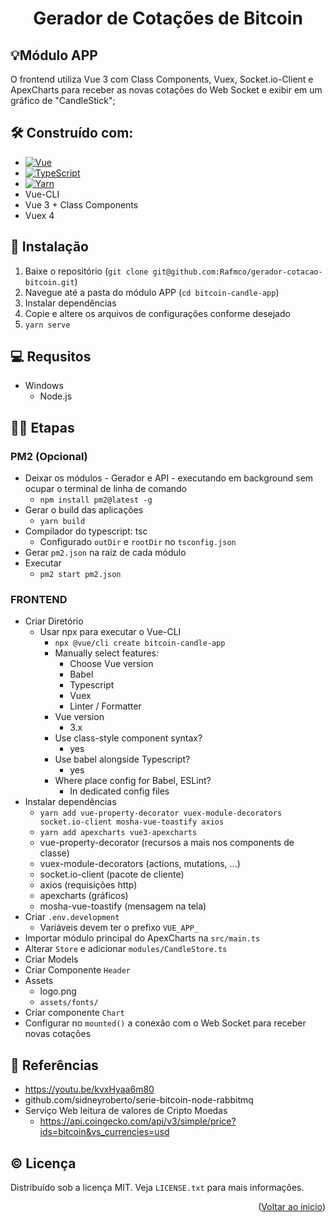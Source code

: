 <a name="readme-top"></a>
  <h1 align="center">Gerador de Cotações de Bitcoin</h1>
<p align="center">
</p>


## 💡Módulo APP

O frontend utiliza Vue 3 com Class Components, Vuex, Socket.io-Client e ApexCharts para receber as novas cotações do Web Socket e exibir em um gráfico de "CandleStick";

## 🛠️ Construído com:

- [![Vue][Vue.js]][Vue-url]
- [![TypeScript][TypeScript]][TypeScript-url]
- [![Yarn][Yarn]][Yarn-url]
- Vue-CLI
- Vue 3 + Class Components
- Vuex 4


## 🚀 Instalação

1. Baixe o repositório (`git clone git@github.com:Rafmco/gerador-cotacao-bitcoin.git`)
2. Navegue até a pasta do módulo APP (`cd bitcoin-candle-app`)
3. Instalar dependências
4. Copie e altere os arquivos de configurações conforme desejado
5. `yarn serve`


## 💻 Requsitos
- Windows
  - Node.js


## 🚶‍♂️ Etapas
### PM2 (Opcional)
- Deixar os módulos - Gerador e API - executando em background sem ocupar o terminal de linha de comando
  - `npm install pm2@latest -g`
- Gerar o build das aplicações
	- `yarn build`
- Compilador do typescript: tsc
	- Configurado `outDir` e `rootDir` no `tsconfig.json`
- Gerar `pm2.json` na raiz de cada módulo
- Executar
	- `pm2 start pm2.json`

### FRONTEND
- Criar Diretório
  - Usar npx para executar o Vue-CLI
	  - `npx @vue/cli create bitcoin-candle-app`
    - Manually select features:
  		- Choose Vue version
  		- Babel
  		- Typescript
  		- Vuex
  		- Linter / Formatter
  	- Vue version
  		- 3.x
  	- Use class-style component syntax?
  		- yes
  	- Use babel alongside Typescript?
  		- yes
  	- Where place config for Babel, ESLint?
  		- In dedicated config files
- Instalar dependências
  - `yarn add vue-property-decorator vuex-module-decorators socket.io-client mosha-vue-toastify axios`
  - `yarn add apexcharts vue3-apexcharts`
  - vue-property-decorator (recursos a mais nos components de classe)
  - vuex-module-decorators (actions, mutations, ...)
  - socket.io-client (pacote de cliente)
  - axios (requisições http)
  - apexcharts (gráficos)
  - mosha-vue-toastify (mensagem na tela)
- Criar `.env.development`
  - Variáveis devem ter o prefixo `VUE_APP_`
- Importar módulo principal do ApexCharts na `src/main.ts`
- Alterar `Store` e adicionar `modules/CandleStore.ts`
- Criar Models
- Criar Componente `Header`
- Assets
  - logo.png
  - `assets/fonts/`
- Criar componente `Chart`
- Configurar no `mounted()` a conexão com o Web Socket para receber novas cotações


## 🧭 Referências

- https://youtu.be/kvxHyaa6m80
- github.com/sidneyroberto/serie-bitcoin-node-rabbitmq
- Serviço Web leitura de valores de Cripto Moedas
  - https://api.coingecko.com/api/v3/simple/price?ids=bitcoin&vs_currencies=usd


## © Licença
Distribuído sob a licença MIT. Veja `LICENSE.txt` para mais informações.

<p align="right">(<a href="#readme-top">Voltar ao inicio</a>)</p>

<!-- MARKDOWN LINKS & IMAGES -->
<!-- https://www.markdownguide.org/basic-syntax/#reference-style-links -->
[forks-shield]: https://img.shields.io/github/forks/freitas-miranda/login-nest.svg?style=for-the-badge
[forks-url]: https://github.com/freitas-miranda/login-nest/network/members
[stars-shield]: https://img.shields.io/github/stars/freitas-miranda/login-nest.svg?style=for-the-badge
[stars-url]: https://github.com/freitas-miranda/login-nest/stargazers
[issues-shield]: https://img.shields.io/github/issues/freitas-miranda/login-nest.svg?style=for-the-badge
[issues-url]: https://github.com/freitas-miranda/login-nest/issues
[license-shield]: https://img.shields.io/github/license/freitas-miranda/login-nest.svg?style=for-the-badge
[license-url]: https://github.com/freitas-miranda/login-nest/blob/master/LICENSE.txt
[linkedin-shield]: https://img.shields.io/badge/-LinkedIn-black.svg?style=for-the-badge&logo=linkedin&colorB=555
[linkedin-url]: https://linkedin.com/in/freitas-miranda
[Next.js]: https://img.shields.io/badge/next.js-000000?style=for-the-badge&logo=nextdotjs&logoColor=white
[Next-url]: https://nextjs.org/
[React.js]: https://img.shields.io/badge/React-20232A?style=for-the-badge&logo=react&logoColor=61DAFB
[React-url]: https://reactjs.org/
[React Native]:https://img.shields.io/badge/react_native-%2320232a.svg?style=for-the-badge&logo=react&logoColor=%2361DAFB
[React Native-url]:https://reactnative.dev/
[Node.js]: https://img.shields.io/badge/Node.js-339933?style=for-the-badge&logo=node.js&logoColor=white
[Node-url]: https://nodejs.org/pt-br
[Yarn]:https://img.shields.io/badge/yarn-%232C8EBB.svg?style=for-the-badge&logo=yarn&logoColor=white
[Yarn-url]:https://yarnpkg.com/
[Jest]:https://img.shields.io/badge/-jest-%23C21325?style=for-the-badge&logo=jest&logoColor=white
[Jest-url]:https://jestjs.io/pt-BR/
[Git]:https://img.shields.io/badge/git-%23F05033.svg?style=for-the-badge&logo=git&logoColor=white
[Git-url]:https://git-scm.com/
[GitHub]:https://img.shields.io/badge/github-%23121011.svg?style=for-the-badge&logo=github&logoColor=white
[GitHub-url]:https://github.com/
[GitHubActions]:https://img.shields.io/badge/github%20actions-%232671E5.svg?style=for-the-badge&logo=githubactions&logoColor=white
[GitHubActions-url]:https://github.com/features/actions
[MariaDB]:https://img.shields.io/badge/MariaDB-003545?style=for-the-badge&logo=mariadb&logoColor=white
[MariaDB-url]:https://mariadb.org/
[Fastify]:https://img.shields.io/badge/fastify-%23000000.svg?style=for-the-badge&logo=fastify&logoColor=white
[Fastify-url]:https://fastify.dev/
[NestJS]:https://img.shields.io/badge/nestjs-%23E0234E.svg?style=for-the-badge&logo=nestjs&logoColor=white
[NestJS-url]:https://nestjs.com/
[RabbitMQ]:https://img.shields.io/badge/Rabbitmq-FF6600?style=for-the-badge&logo=rabbitmq&logoColor=white
[RabbitMQ-url]:https://www.rabbitmq.com/
[AWS]:https://img.shields.io/badge/AWS-%23FF9900.svg?style=for-the-badge&logo=amazon-aws&logoColor=white
[AWS-url]:https://aws.amazon.com/pt/
[TypeScript]:https://img.shields.io/badge/typescript-%23007ACC.svg?style=for-the-badge&logo=typescript&logoColor=white
[TypeScript-url]:https://www.typescriptlang.org/
[Docker]:https://img.shields.io/badge/docker-%230db7ed.svg?style=for-the-badge&logo=docker&logoColor=white
[Docker-url]:https://www.docker.com/
[Notion]:https://img.shields.io/badge/Notion-%23000000.svg?style=for-the-badge&logo=notion&logoColor=white
[Notion-url]:https://www.notion.so/
[Expo]:https://img.shields.io/badge/Build-3275E7.svg?style=for-the-badge&logo=EXPO&labelColor=000&logoColor=FFF
[Expo-url]:https://expo.dev
[Vue.js]:https://img.shields.io/badge/Vue.js-35495E?style=for-the-badge&logo=vuedotjs&logoColor=4FC08D
[Vue-url]:https://vuejs.org/
[Vuetify]:https://img.shields.io/badge/Vuetify-1867C0?style=for-the-badge&logo=vuetify&logoColor=AEDDFF
[Vuetify-url]:https://vuetifyjs.com/en/
[Express]:https://img.shields.io/badge/Express.js-404D59?style=for-the-badge
[Express-url]:https://github.com/expressjs/express
[MongoDB]:https://img.shields.io/badge/MongoDB-4EA94B?logo=mongodb&logoColor=white&style=for-the-badge
[MongoDB-url]:https://www.mongodb.com
[Socket.io]:https://img.shields.io/badge/Socket.io-black?style=for-the-badge&logo=socket.io&badgeColor=010101
[Socket.io-url]:https://socket.io
[Vite]:https://img.shields.io/badge/vite-%23646CFF.svg?style=for-the-badge&logo=vite&logoColor=white
[Vite-url]:https://vitejs.dev
[SolidJS]:https://img.shields.io/badge/SolidJS-2c4f7c?style=for-the-badge&logo=solid&logoColor=c8c9cb
[SolidJS-url]:https://www.solidjs.com
[NPM]:https://img.shields.io/badge/NPM-%23CB3837.svg?style=for-the-badge&logo=npm&logoColor=white
[NPM-url]:https://www.npmjs.com
